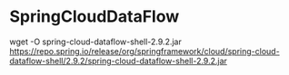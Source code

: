 # SpringCloudDataFlow
wget -O spring-cloud-dataflow-shell-2.9.2.jar https://repo.spring.io/release/org/springframework/cloud/spring-cloud-dataflow-shell/2.9.2/spring-cloud-dataflow-shell-2.9.2.jar
